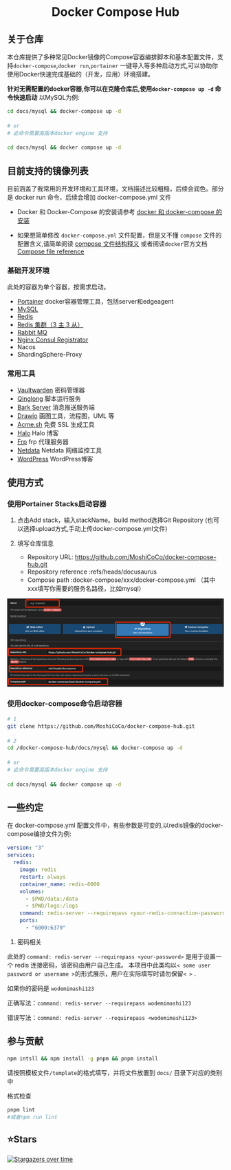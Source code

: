 <div align="center">
<h1 align="center">Docker Compose Hub</h1>
</div>

## 关于仓库

本仓库提供了多种常见Docker镜像的Compose容器编排脚本和基本配置文件，支持`docker-compose`,`docker run`,`portainer`
一键导入等多种启动方式,可以协助你使用Docker快速完成基础的（开发，应用）环境搭建。

**针对无需配置的docker容器,你可以在克隆仓库后,使用`docker-compose up -d` 命令快速启动** 以MySQL为例:

```bash
cd docs/mysql && docker-compose up -d 

# or
# 此命令需要高版本docker engine 支持

cd docs/mysql && docker compose up -d 
```

## 目前支持的镜像列表

目前涵盖了我常用的开发环境和工具环境，文档描述比较粗糙，后续会润色。部分是 docker run 命令，后续会增加 docker-compose.yml 文件

- Docker 和 Docker-Compose 的安装请参考 [docker 和 docker-compose 的安装](docs/docker/install-docker-and-compose.md)

- 如果想简单修改 `docker-compose.yml` 文件配置，但是又不懂 `compose` 文件的配置含义,请简单阅读 [compose 文件结构释义](docs/docker/about-compose.md)
  或者阅读`docker`官方文档[Compose file reference](https://docs.docker.com/compose/compose-file/)

### 基础开发环境

此处的容器为单个容器，按需求启动。

- [Portainer](docs/dev-environment/portainer/server)  docker容器管理工具，包括server和edgeagent
- [MySQL](docs/dev-environment/mysql)
- [Redis](docs/dev-environment/redis)
- [Redis 集群（3 主 3 从）](docs/dev-environment/redis-cluster)
- [Rabbit MQ](docs/dev-environment/rabbit-mq)
- [Nginx Consul Registrator](docs/dev-environment/nginx-consul-registrator)
- Nacos
- ShardingSphere-Proxy

### 常用工具

- [Vaultwarden](docs/tool/vaultwarden) 密码管理器
- [Qinglong](docs/tool/qinglong) 脚本运行服务
- [Bark Server](docs/tool/bark) 消息推送服务端
- [Drawio](docs/tool/drawio) 画图工具，流程图，UML 等
- [Acme.sh](docs/tool/acme-sh) 免费 SSL 生成工具
- [Halo](docs/tool/halo) Halo 博客
- [Frp](docs/tool/frp) frp 代理服务器
- [Netdata](docs/tool/netdata) Netdata 网络监控工具
- [WordPress](docs/tool/wordpress) WordPress博客

## 使用方式

### 使用Portainer Stacks启动容器

1. 点击Add stack，输入stackName。build method选择Git Repository (也可以选择upload方式,手动上传docker-compose.yml文件)
2. 填写仓库信息

    - Repository URL: <https://github.com/MoshiCoCo/docker-compose-hub.git>
    - Repository reference :refs/heads/docusaurus
    - Compose path :docker-compose/xxx/docker-compose.yml （其中xxx填写你需要的服务名路径，比如mysql）

![使用Portainer Stacks启动容器](static/img/addStack.png)

### 使用docker-compose命令启动容器

```bash
# 1
git clone https://github.com/MoshiCoCo/docker-compose-hub.git

# 2
cd /docker-compose-hub/docs/mysql && docker-compose up -d 

# or
# 此命令需要高版本docker engine 支持

cd docs/mysql && docker compose up -d 
```

## 一些约定

在 docker-compose.yml 配置文件中，有些参数是可变的,以redis镜像的docker-compose编排文件为例:

```yaml
version: "3"
services:
  redis:
    image: redis
    restart: always
    container_name: redis-6000
    volumes:
      - $PWD/data:/data
      - $PWD/logs:/logs
    command: redis-server --requirepass <your-redis-connaction-password>
    ports:
      - "6000:6379"
```

1. 密码相关

此处的 `command: redis-server --requirepass <your-password>` 是用于设置一个 redis 连接密码，该密码由用户自己生成。
本项目中此类均以`< some user password or username >`的形式展示，用户在实际填写时请勿保留`< >` .

如果你的密码是 `wodemimashi123`

正确写法：`command: redis-server --requirepass wodemimashi123`

错误写法：`command: redis-server --requirepass <wodemimashi123>`

## 参与贡献

```bash
npm intsll && npm install -g pnpm && pnpm install
```

请按照模板文件`/template`的格式填写，并将文件放置到 `docs/` 目录下对应的类别中

格式检查

```bash
pnpm lint
#或者npm run lint
```

## ⭐️Stars

[![Stargazers over time](https://starchart.cc/MoshiCoCo/docker-compose-hub.svg)](https://starchart.cc/MoshiCoCo/docker-compose-hub)
